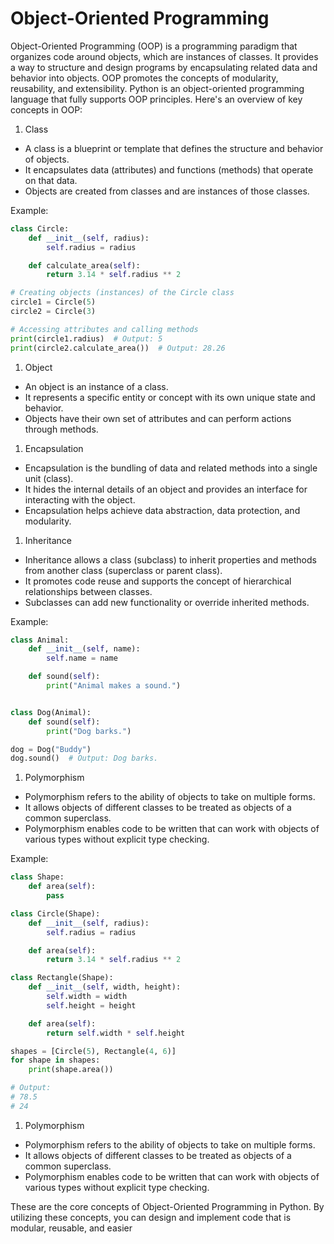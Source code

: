 # Object-Oriented Programming

Object-Oriented Programming (OOP) is a programming paradigm that organizes code around objects, which are instances of classes. It provides a way to structure and design programs by encapsulating related data and behavior into objects. OOP promotes the concepts of modularity, reusability, and extensibility. Python is an object-oriented programming language that fully supports OOP principles. Here's an overview of key concepts in OOP:

1. Class

- A class is a blueprint or template that defines the structure and behavior of objects.
- It encapsulates data (attributes) and functions (methods) that operate on that data.
- Objects are created from classes and are instances of those classes.

Example:

```python
class Circle:
    def __init__(self, radius):
        self.radius = radius

    def calculate_area(self):
        return 3.14 * self.radius ** 2

# Creating objects (instances) of the Circle class
circle1 = Circle(5)
circle2 = Circle(3)

# Accessing attributes and calling methods
print(circle1.radius)  # Output: 5
print(circle2.calculate_area())  # Output: 28.26
```

1. Object

- An object is an instance of a class.
- It represents a specific entity or concept with its own unique state and behavior.
- Objects have their own set of attributes and can perform actions through methods.

1. Encapsulation

- Encapsulation is the bundling of data and related methods into a single unit (class).
- It hides the internal details of an object and provides an interface for interacting with the object.
- Encapsulation helps achieve data abstraction, data protection, and modularity.

1. Inheritance

- Inheritance allows a class (subclass) to inherit properties and methods from another class (superclass or parent class).
- It promotes code reuse and supports the concept of hierarchical relationships between classes.
- Subclasses can add new functionality or override inherited methods.

Example:

```python
class Animal:
    def __init__(self, name):
        self.name = name

    def sound(self):
        print("Animal makes a sound.")


class Dog(Animal):
    def sound(self):
        print("Dog barks.")

dog = Dog("Buddy")
dog.sound()  # Output: Dog barks.
```

1. Polymorphism

- Polymorphism refers to the ability of objects to take on multiple forms.
- It allows objects of different classes to be treated as objects of a common superclass.
- Polymorphism enables code to be written that can work with objects of various types without explicit type checking.

Example:

```python
class Shape:
    def area(self):
        pass

class Circle(Shape):
    def __init__(self, radius):
        self.radius = radius

    def area(self):
        return 3.14 * self.radius ** 2

class Rectangle(Shape):
    def __init__(self, width, height):
        self.width = width
        self.height = height

    def area(self):
        return self.width * self.height

shapes = [Circle(5), Rectangle(4, 6)]
for shape in shapes:
    print(shape.area())

# Output:
# 78.5
# 24
```

1. Polymorphism

- Polymorphism refers to the ability of objects to take on multiple forms.
- It allows objects of different classes to be treated as objects of a common superclass.
- Polymorphism enables code to be written that can work with objects of various types without explicit type checking.

These are the core concepts of Object-Oriented Programming in Python. By utilizing these concepts, you can design and implement code that is modular, reusable, and easier